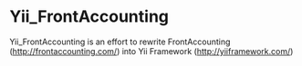 Yii_FrontAccounting
===================

Yii_FrontAccounting is an effort to rewrite FrontAccounting (http://frontaccounting.com/) into Yii Framework (http://yiiframework.com/)
